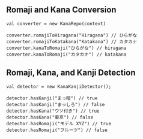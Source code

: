 ## Romaji and Kana Conversion

    val converter = new KanaRepo(context)

    converter.romajiToHiragana("Hiragana") // ひらがな
    converter.romajiToKatakana("Katakana") // カタカナ
    converter.kanaToRomaji("ひらがな") // hiragana
    converter.kanaToRomaji("カタカナ") // katakana

## Romaji, Kana, and Kanji Detection

    val detector = new KanaKanjiDetector();

    detector.hasKanji("まっ暗") // true
    detector.hasKanji("まっしろ") // false
    detector.hasKana("ウソ付き") // true
    detector.hasKana("東京") // false
    detector.hasRomaji("モデル XYZ") // true
    detector.hasRomaji("フルーツ") // false
